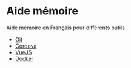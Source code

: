 # Aide mémoire

Aide mémoire en Français pour différents outils

- [Git](git/README.md)
- [Cordova](cordova/README.md)
- [VueJS](vuejs/README.md)
- [Docker](docker/README.md)
